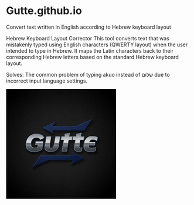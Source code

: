# Gutte.github.io
Convert text written in English according to Hebrew keyboard layout

Hebrew Keyboard Layout Corrector
This tool converts text that was mistakenly typed using English characters (QWERTY layout) when the user intended to type in Hebrew. 
It maps the Latin characters back to their corresponding Hebrew letters based on the standard Hebrew keyboard layout.

Solves: The common problem of typing akuo instead of שלום due to incorrect input language settings.

<img src="https://github.com/ngfblog/Gutte/blob/main/gutte.png" height="300" width="300" >
